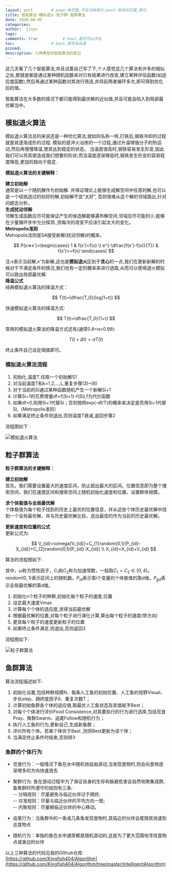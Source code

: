 ```yaml
---
layout: post        # page:单页面,不在归档索引;post:有前后页面,索引
title: 智能算法-模拟退火-粒子群-鱼群算法
date: 2020-08-05
categories: 
author:  jinyu
tags:               
comments: true           # bool,是否可以评论
toc:                # bool,是否有目录
pinned: 
description: 几种典型的智能算法的笔记
---
```


这几天看了几个智能算法,并且试着自己写了下,个人感觉这几个算法有许多的相似之处,那就是都是通过某种随机函数来对已有结果进行改变,建立某种评估函数(如适应度函数),然后再通过某种函数对其进行筛选,并将前两者循环多次,即可得到优化后的值。

<!-- more -->

智能算法在大多数的情况下都只能得到最优解的近似值,并且可能会陷入到局部最优解当中。

## 模拟退火算法

模拟退火算法总的来说还是一种优化算法,就如同名称一样,打铁后,钢铁冷却的过程就是其逐渐成形的过程. 模拟的是淬火冶炼的一个过程,通过升温增强分子的热运动,然后再慢慢降温,使其达到稳定的状态。 
当温度很高时,钢铁容易发生形变,因此我们可以将其塑造成我们想要的形状;而当温度逐渐降低时,钢铁发生形变的容易程度降低,更加的趋向于稳定.  

**模拟退火算法的关键解释：**  

**建立初始解**    
通常是以一个随机解作为初始解. 并保证理论上能够生成解空间中任意的解,也可以是一个经挑选过的较好的解,初始解不宜“太好”, 否则很难从这个解的邻域跳出,针对问题去分析。  
**生成扰动邻解**    
邻解生成函数应尽可能保证产生的侯选解能够遍布解空间,邻域应尽可能的小,能够在少量循环步中允分探测.,但每次的改变不应该引起太大的变化。  
**Metropolis准则**    
Metropolis法则是SA接受新解(扰动邻解)的概率。  

$$
    P(x=>x')=\begin{cases}
        1 & f(x')<f(x)  \\
        e^{-\dfrac{f(x')-f(x)}{T}} & f(x')>=f(x)
    \end{cases}
$$

注:x表示当前解,x'为新解,这也是**模拟退火**区别于**贪心**的一点,我们在更新新解的时候对于不满足条件的情况,我们也有一定的概率来进行选取,从而可以使得退火模拟可以跳出局部最优解.  
**降温公式**  
经典模拟退火算法的降温方式：  

$$
T(t)=\dfrac{T_0}{log(1+t)}
$$

快速模拟退火算法的降温方式:  

$$
T(t)=\dfrac{T_0}{1+t}
$$

常用的模拟退火算法的降温方式还有(通常0.8<α<0.99):  

$$
T(t+\Delta{t})=\alpha{T(t)}
$$

终止条件自己设定阈值即可。

### 模拟退火算法流程
1. 初始化,温度T,任取一个初始解S1    
2. 对当前温度T和k=1,2,…,L,重复步骤(3)~(6)    
3. 对于当前的Si通过某种函数随机产生一个新解Si+1    
4. 计算Si+1的花费增量df=f(Si+1)-f(Si),f为代价函数    
5. 如果df<0,则用Si+1代替Si；否则按照exp(-df/T)的概率来决定是否用Si+1代替Si,（Metropolis准则）    
6. 如果满足终止条件则退出,否则温度T衰减,返回步骤2    

流程图如下：

![模拟退火算法](https://i.loli.net/2020/08/05/gBkP8uXVG7yM3T5.png)

## 粒子群算法

**粒子群算法的关键解释：**  

**建立初始解**     
首先，我们需要设置最大的速度区间，防止超出最大的区间。位置信息即为整个搜索空间，我们在速度区间和搜索空间上随机初始化速度和位置。设置群体规模。

**求个体极值与全局最优解**    
个体极值为每个粒子找到的历史上最优的位置信息，并从这些个体历史最优解中找到一个全局最优解，并与历史最优解比较，选出最佳的作为当前的历史最优解。

**更新速度和位置的公式**    
更新公式为:    

$$
V_{id}=\omega{V_{id}}+C_{1}random(0,1)(P_{id}-X_{id})+C_{2}random(0,1)(P_{id}-X_{id})   \\
X_{id}=X_{id}+V_{id}
$$

算法的流程图如下:

其中，$\omega$称为惯性因子，$C_{1}$和$C_2$称为加速常数，一般取$C_{1}=C_{2}\in[0,4]$。$random(0,1)$表示区间上的随机数。$P_{id}$表示第$i$个变量的个体极值的第$d$维。$P_{gd}$表示全局最优解的第$d$维。

1. 初始化n个粒子的种群,初始化每个粒子的速度,位置    
2. 设定最大速度Vmax    
3. 计算每个个体的适应度,求得当前最优解    
4. 根据最优解的位置,对每个粒子进行演化计算,算出每个粒子的速度(带方向)    
5. 更具每个粒子的速度更新粒子的位置    
6. 如果终止条件满足,则退出,否则返回3    

流程图如下:

![粒子群算法](https://i.loli.net/2020/08/05/6auWvncHLj5iXlI.png)

## 鱼群算法

算法流程描述如下:

1. 初始化设置,包括种群规模N、每条人工鱼的初始位置、人工鱼的视野Visual、步长step、拥挤度因子δ、重复次数T；    
2. 计算初始鱼群各个体的适应值,取最优人工鱼状态及其值赋予Best；    
3. 对每个个体进行评价Food Consistence,对其要执行的行为进行选择,包括觅食Pray、聚群Swarm、追尾Follow和随机行为；    
4. 执行人工鱼的行为,更新自己,生成新鱼群；    
5. 评价所有个体。若某个体优于Best ,则将Best更新为该个体；    
6. 当满足终止条件时结束,否则转3    

### 鱼群的个体行为

- 觅食行为：一般情况下鱼在水中随机地自由游动,当发现食物时,则会向食物逐渐增多的方向快速游去  

- 聚群行为: 鱼在游动过程中为了保证自身的生存和躲避危害会自然地聚集成群,鱼聚群时所遵守的规则有三条:  
-- 分隔规则：尽量避免与临近伙伴过于拥挤;  
-- 对准规则：尽量与临近伙伴的平均方向一致;  
-- 内聚规则：尽量朝临近伙伴的中心移动。  

- 追尾行为：当鱼群中的一条或几条鱼发现食物时,其临近的伙伴会尾随其快速到达食物点  

- 随机行为：单独的鱼在水中通常都是随机游动的,这是为了更大范围地寻找食物点或身边的伙伴  


以上三种算法的代码见我的GIthub仓库:[https://github.com/Kingfish404/Algorithm](https://github.com/Kingfish404/Algorithm/tree/master/IntelligentAlgorithm)
